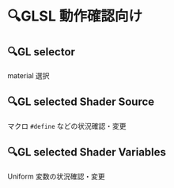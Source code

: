 # 🔍GLSL 動作確認向け

## 🔍GL selector
material 選択

## 🔍GL selected Shader Source
マクロ `#define` などの状況確認・変更

## 🔍GL selected Shader Variables
Uniform 変数の状況確認・変更

